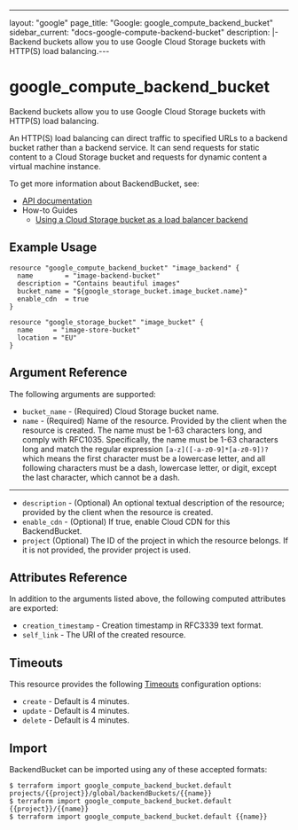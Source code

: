 <!--
  ----------------------------------------------------------------------------

      ***     AUTO GENERATED CODE    ***    AUTO GENERATED CODE     ***

  ----------------------------------------------------------------------------

      This file is automatically generated by Magic Modules and manual
      changes will be clobbered when the file is regenerated.

      Please read more about how to change this file in
      .github/CONTRIBUTING.md.

  ----------------------------------------------------------------------------
-->

---
layout: "google"
page_title: "Google: google_compute_backend_bucket"
sidebar_current: "docs-google-compute-backend-bucket"
description: |-
  Backend buckets allow you to use Google Cloud Storage buckets with HTTP(S)
load balancing.---

# google\_compute\_backend\_bucket

Backend buckets allow you to use Google Cloud Storage buckets with HTTP(S)
load balancing.

An HTTP(S) load balancing can direct traffic to specified URLs to a
backend bucket rather than a backend service. It can send requests for
static content to a Cloud Storage bucket and requests for dynamic content
a virtual machine instance.

To get more information about BackendBucket, see:

* [API documentation](https://cloud.google.com/compute/docs/reference/latest/backendBuckets)
* How-to Guides
    * [Using a Cloud Storage bucket as a load balancer backend](https://cloud.google.com/compute/docs/load-balancing/http/backend-bucket)

## Example Usage

```hcl
resource "google_compute_backend_bucket" "image_backend" {
  name        = "image-backend-bucket"
  description = "Contains beautiful images"
  bucket_name = "${google_storage_bucket.image_bucket.name}"
  enable_cdn  = true
}

resource "google_storage_bucket" "image_bucket" {
  name     = "image-store-bucket"
  location = "EU"
}
```

## Argument Reference

The following arguments are supported:

* `bucket_name` -
  (Required)
  Cloud Storage bucket name.
* `name` -
  (Required)
  Name of the resource. Provided by the client when the resource is
created. The name must be 1-63 characters long, and comply with
RFC1035.  Specifically, the name must be 1-63 characters long and
match the regular expression `[a-z]([-a-z0-9]*[a-z0-9])?` which means
the first character must be a lowercase letter, and all following
characters must be a dash, lowercase letter, or digit, except the
last character, which cannot be a dash.


- - -

* `description` -
  (Optional)
  An optional textual description of the resource; provided by the
client when the resource is created.
* `enable_cdn` -
  (Optional)
  If true, enable Cloud CDN for this BackendBucket.
* `project` (Optional) The ID of the project in which the resource belongs.
    If it is not provided, the provider project is used.


## Attributes Reference

In addition to the arguments listed above, the following computed attributes are exported:

* `creation_timestamp` -
  Creation timestamp in RFC3339 text format.
* `self_link` - The URI of the created resource.


## Timeouts

This resource provides the following
[Timeouts](/docs/configuration/resources.html#timeouts) configuration options:

- `create` - Default is 4 minutes.
- `update` - Default is 4 minutes.
- `delete` - Default is 4 minutes.

## Import

BackendBucket can be imported using any of these accepted formats:

```
$ terraform import google_compute_backend_bucket.default projects/{{project}}/global/backendBuckets/{{name}}
$ terraform import google_compute_backend_bucket.default {{project}}/{{name}}
$ terraform import google_compute_backend_bucket.default {{name}}
```
